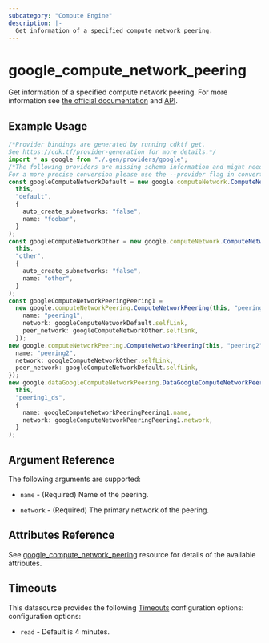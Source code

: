 ```yaml
---
subcategory: "Compute Engine"
description: |-
  Get information of a specified compute network peering.
---
```


# google\_compute\_network\_peering

Get information of a specified compute network peering. For more information see
[the official documentation](https://cloud.google.com/compute/docs/vpc/vpc-peering)
and
[API](https://cloud.google.com/compute/docs/reference/latest/networks).

## Example Usage

```typescript
/*Provider bindings are generated by running cdktf get.
See https://cdk.tf/provider-generation for more details.*/
import * as google from "./.gen/providers/google";
/*The following providers are missing schema information and might need manual adjustments to synthesize correctly: google.
For a more precise conversion please use the --provider flag in convert.*/
const googleComputeNetworkDefault = new google.computeNetwork.ComputeNetwork(
  this,
  "default",
  {
    auto_create_subnetworks: "false",
    name: "foobar",
  }
);
const googleComputeNetworkOther = new google.computeNetwork.ComputeNetwork(
  this,
  "other",
  {
    auto_create_subnetworks: "false",
    name: "other",
  }
);
const googleComputeNetworkPeeringPeering1 =
  new google.computeNetworkPeering.ComputeNetworkPeering(this, "peering1", {
    name: "peering1",
    network: googleComputeNetworkDefault.selfLink,
    peer_network: googleComputeNetworkOther.selfLink,
  });
new google.computeNetworkPeering.ComputeNetworkPeering(this, "peering2", {
  name: "peering2",
  network: googleComputeNetworkOther.selfLink,
  peer_network: googleComputeNetworkDefault.selfLink,
});
new google.dataGoogleComputeNetworkPeering.DataGoogleComputeNetworkPeering(
  this,
  "peering1_ds",
  {
    name: googleComputeNetworkPeeringPeering1.name,
    network: googleComputeNetworkPeeringPeering1.network,
  }
);

```

## Argument Reference

The following arguments are supported:

*   `name` - (Required) Name of the peering.

*   `network` - (Required) The primary network of the peering.

## Attributes Reference

See [google\_compute\_network\_peering](https://registry.terraform.io/providers/hashicorp/google/latest/docs/resources/compute_network_peering#argument-reference) resource for details of the available attributes.

## Timeouts

This datasource provides the following
[Timeouts](https://developer.hashicorp.com/terraform/plugin/sdkv2/resources/retries-and-customizable-timeouts) configuration options: configuration options:

* `read` - Default is 4 minutes.
